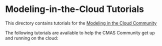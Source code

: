 Modeling-in-the-Cloud Tutorials
==================

This directory contains tutorials for the [Modeling in the Cloud Community](https://github.com/CMASCenter/modeling-in-the-cloud)

The following tutorials are available to help the CMAS Community get up and running on the cloud:

